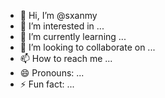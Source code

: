 - 👋 Hi, I’m @sxanmy
- 👀 I’m interested in ...
- 🌱 I’m currently learning ...
- 💞️ I’m looking to collaborate on ...
- 📫 How to reach me ...
- 😄 Pronouns: ...
- ⚡ Fun fact: ...

<!---
sxanmy/sxanmy is a ✨ special ✨ repository because its `README.md` (this file) appears on your GitHub profile.
You can click the Preview link to take a look at your changes.
--->
